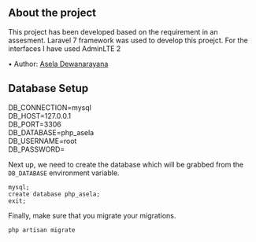 ## About the project

This project has been developed based on the requirement in an assesment. Laravel 7 framework was used to develop this proejct. For the interfaces I have used AdminLTE 2

•	Author: [Asela Dewanarayana](https://github.com/Aseladss) <br>


## Database Setup

DB_CONNECTION=mysql<br>
DB_HOST=127.0.0.1<br>
DB_PORT=3306<br>
DB_DATABASE=php_asela<br>
DB_USERNAME=root<br>
DB_PASSWORD=<br>

Next up, we need to create the database which will be grabbed from the ```DB_DATABASE``` environment variable.
```
mysql;
create database php_asela;
exit;
```

Finally, make sure that you migrate your migrations.
```
php artisan migrate
```

